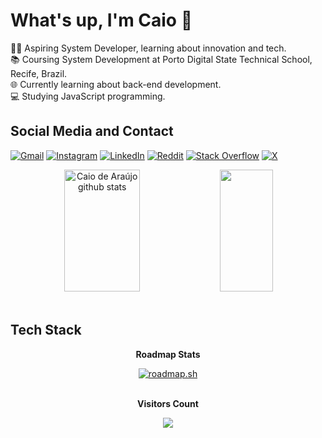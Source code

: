 # What's up, I'm Caio 👋
👨‍💻 Aspiring System Developer, learning about innovation and tech.<br/>
📚 Coursing System Development at Porto Digital State Technical School, Recife, Brazil.<br/>
🌐 Currently learning about back-end development.<br/>
💻 Studying JavaScript programming.

## Social Media and Contact
[![Gmail](https://img.shields.io/badge/Gmail-D14836?style=for-the-badge&logo=gmail&logoColor=white)](mailto:caiotdearaujo@gmail.com?subject=Hello!)
[![Instagram](https://img.shields.io/badge/Instagram-%23E4405F.svg?style=for-the-badge&logo=Instagram&logoColor=white)](https://instagram.com/caiotdearaujo)
[![LinkedIn](https://img.shields.io/badge/linkedin-%230077B5.svg?style=for-the-badge&logo=linkedin&logoColor=white)](https://linkedin.com/in/caiotdearaujo)
[![Reddit](https://img.shields.io/badge/Reddit-FF4500?style=for-the-badge&logo=reddit&logoColor=white)](https://www.reddit.com/user/akaiiseven/)
[![Stack Overflow](https://img.shields.io/badge/-Stackoverflow-FE7A16?style=for-the-badge&logo=stack-overflow&logoColor=white)](https://stackoverflow.com/users/22229646/caio-de-ara%c3%bajo)
[![X](https://img.shields.io/badge/X-%23000000.svg?style=for-the-badge&logo=X&logoColor=white)](https://twitter.com/caiotdearaujo)

<div align="center">  
  <img width="49%" height="195px" src="https://github-readme-stats.vercel.app/api?username=caiotdearaujo&show_icons=true&count_private=true&hide_border=true&title_color=00bfbf&icon_color=00bfbf&text_color=c9d1d9&bg_color=0d1117" alt="Caio de Araújo github stats" />
  <img width="41%" height="195px" src="https://github-readme-stats.vercel.app/api/top-langs/?username=caiotdearaujo&layout=compact&hide_border=true&title_color=00bfbf&text_color=00bfbf&bg_color=0d1117" />
</div><br>

## Tech Stack

<div align="center">
  <p align="center"><b>Roadmap Stats</b></p>
  <a href="https://roadmap.sh"><img src="https://api.roadmap.sh/v1-badge/wide/64a49656ec22530247ed902e?variant=dark&roadmaps=java%2Cjavascript%2Cpython%2Cbackend" alt="roadmap.sh"/></a>

<div align="center">
<br><p align="centre"><b>Visitors Count</b></p>  
<p align="center"><img align="center" src="https://profile-counter.glitch.me/{caiotdearaujo}/count.svg" /></p> 
<br></div>
